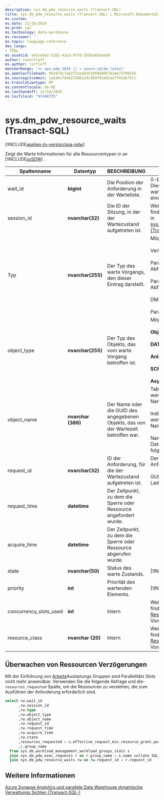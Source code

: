 ```yaml
---
description: sys.dm_pdw_resource_waits (Transact-SQL)
title: sys.dm_pdw_resource_waits (Transact-SQL) | Microsoft-Dokumentation
ms.custom: ''
ms.date: 11/26/2019
ms.prod: sql
ms.technology: data-warehouse
ms.reviewer: ''
ms.topic: language-reference
dev_langs:
- TSQL
ms.assetid: a43ce9a2-5261-41e3-97f0-555ba05ebed9
author: ronortloff
ms.author: rortloff
monikerRange: '>= aps-pdw-2016 || = azure-sqldw-latest'
ms.openlocfilehash: 95e974c7a62722ea63510504d057b2e67370925b
ms.sourcegitcommit: 1a544cf4dd2720b124c3697d1e62ae7741db757c
ms.translationtype: MT
ms.contentlocale: de-DE
ms.lasthandoff: 12/14/2020
ms.locfileid: "97440725"
---
```

# <a name="sysdm_pdw_resource_waits-transact-sql"></a>sys.dm_pdw_resource_waits (Transact-SQL)
[!INCLUDE[applies-to-version/asa-pdw](../../includes/applies-to-version/asa-pdw.md)]

  Zeigt die Warte Informationen für alle Ressourcentypen in an [!INCLUDE[ssSDW](../../includes/sssdw-md.md)] .  
  
|Spaltenname|Datentyp|BESCHREIBUNG|Range|  
|-----------------|---------------|-----------------|-----------|  
|wait_id|**bigint**|Die Position der Anforderung in der Warteliste.|0-basierte Ordnungszahl. Dies ist nicht über alle warte Einträge hinweg eindeutig.|  
|session_id|**nvarchar(32)**|Die ID der Sitzung, in der der Wartezustand aufgetreten ist.|Weitere Informationen finden Sie unter session_id in [sys.dm_pdw_exec_sessions &#40;Transact-SQL-&#41;](../../relational-databases/system-dynamic-management-views/sys-dm-pdw-exec-sessions-transact-sql.md).|  
|Typ|**nvarchar(255)**|Der Typ des warte Vorgangs, den dieser Eintrag darstellt.|Mögliche Werte:<br /><br /> Verbindung<br /><br /> Parallelität für lokale Abfragen<br /><br /> Parallelität verteilter Abfragen<br /><br /> DMS-Parallelität<br /><br /> Parallelität der Sicherung|  
|object_type|**nvarchar(255)**|Der Typ des Objekts, das vom warte Vorgang betroffen ist.|Mögliche Werte:<br /><br /> **Objekt**<br /><br /> **DATABASE**<br /><br /> **Anlage**<br /><br /> **SCHEMA**<br /><br /> **Asyl**|  
|object_name|**nvarchar (386)**|Der Name oder die GUID des angegebenen Objekts, das von der Wartezeit betroffen war.|Tabellen und Sichten werden mit dreiteiligen Namen angezeigt.<br /><br /> Indizes und Statistiken werden mit vierteiligen Namen angezeigt.<br /><br /> Namen, Prinzipale und Datenbanken sind Zeichen folgen Namen.|  
|request_id|**nvarchar(32)**|ID der Anforderung, für die der Wartezustand aufgetreten ist.|Der QID-Bezeichner der Anforderung.<br /><br /> GUID-Bezeichner für Ladeanforderungen.|  
|request_time|**datetime**|Der Zeitpunkt, zu dem die Sperre oder Ressource angefordert wurde.||  
|acquire_time|**datetime**|Der Zeitpunkt, zu dem die Sperre oder Ressource abgerufen wurde.||  
|state|**nvarchar(50)**|Status des warte Zustands.|[!INCLUDE[ssInfoNA](../../includes/ssinfona-md.md)]|  
|priority|**int**|Priorität des wartenden Elements.|[!INCLUDE[ssInfoNA](../../includes/ssinfona-md.md)]|  
|concurrency_slots_used|**int**|Intern|Weitere Informationen finden Sie unter [Monitor Ressourcen-warte](#monitor-resource-waits) Vorgänge|  
|resource_class|**nvarchar (20)**|Intern |Weitere Informationen finden Sie unter [Monitor Ressourcen-warte](#monitor-resource-waits) Vorgänge|  
  
## <a name="monitor-resource-waits"></a>Überwachen von Ressourcen Verzögerungen 
Mit der Einführung von [Arbeits](/azure/sql-data-warehouse/sql-data-warehouse-workload-isolation)Auslastungs Gruppen sind Parallelitäts Slots nicht mehr anwendbar.  Verwenden Sie die folgende Abfrage und die- `resources_requested` Spalte, um die Ressourcen zu verstehen, die zum Ausführen der Anforderung erforderlich sind.

```sql
select rw.wait_id
      ,rw.session_id
      ,rw.type
      ,rw.object_type
      ,rw.object_name
      ,rw.request_id
      ,rw.request_time
      ,rw.acquire_time
      ,rw.state
      ,resources_requested = s.effective_request_min_resource_grant_percent
      ,r.group_name
  from sys.dm_workload_management_workload_groups_stats s
  join sys.dm_pdw_exec_requests r on r.group_name = s.name collate SQL_Latin1_General_CP1_CI_AS
  join sys.dm_pdw_resource_waits rw on rw.request_id = r.request_id
```

## <a name="see-also"></a>Weitere Informationen  
 [Azure Synapse Analytics und parallele Data Warehouse dynamische Verwaltungs Sichten &#40;Transact-SQL-&#41;](../../relational-databases/system-dynamic-management-views/sql-and-parallel-data-warehouse-dynamic-management-views.md)  
  
